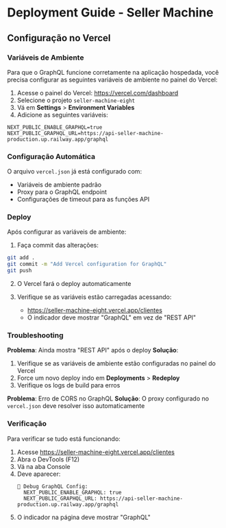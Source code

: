# Deployment Guide - Seller Machine

## Configuração no Vercel

### Variáveis de Ambiente

Para que o GraphQL funcione corretamente na aplicação hospedada, você precisa configurar as seguintes variáveis de ambiente no painel do Vercel:

1. Acesse o painel do Vercel: https://vercel.com/dashboard
2. Selecione o projeto `seller-machine-eight`
3. Vá em **Settings** > **Environment Variables**
4. Adicione as seguintes variáveis:

```
NEXT_PUBLIC_ENABLE_GRAPHQL=true
NEXT_PUBLIC_GRAPHQL_URL=https://api-seller-machine-production.up.railway.app/graphql
```

### Configuração Automática

O arquivo `vercel.json` já está configurado com:
- Variáveis de ambiente padrão
- Proxy para o GraphQL endpoint
- Configurações de timeout para as funções API

### Deploy

Após configurar as variáveis de ambiente:

1. Faça commit das alterações:
```bash
git add .
git commit -m "Add Vercel configuration for GraphQL"
git push
```

2. O Vercel fará o deploy automaticamente

3. Verifique se as variáveis estão carregadas acessando:
   - https://seller-machine-eight.vercel.app/clientes
   - O indicador deve mostrar "GraphQL" em vez de "REST API"

### Troubleshooting

**Problema**: Ainda mostra "REST API" após o deploy
**Solução**: 
1. Verifique se as variáveis de ambiente estão configuradas no painel do Vercel
2. Force um novo deploy indo em **Deployments** > **Redeploy**
3. Verifique os logs de build para erros

**Problema**: Erro de CORS no GraphQL
**Solução**: O proxy configurado no `vercel.json` deve resolver isso automaticamente

### Verificação

Para verificar se tudo está funcionando:
1. Acesse https://seller-machine-eight.vercel.app/clientes
2. Abra o DevTools (F12)
3. Vá na aba Console
4. Deve aparecer:
   ```
   🔧 Debug GraphQL Config:
     NEXT_PUBLIC_ENABLE_GRAPHQL: true
     NEXT_PUBLIC_GRAPHQL_URL: https://api-seller-machine-production.up.railway.app/graphql
   ```
5. O indicador na página deve mostrar "GraphQL"